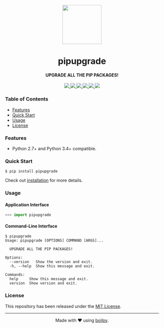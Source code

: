 <div align="center">
  <img src=".github/assets/logo.png" height="128">
  <h1>
      pipupgrade
  </h1>
  <h4>UPGRADE ALL THE PIP PACKAGES!</h4>
</div>

<p align="center">
    <a href='https://github.com/achillesrasquinha/pipupgrade//actions?query=workflow:"Continuous Integration"'>
      <img src="https://img.shields.io/github/workflow/status/achillesrasquinha/pipupgrade/Continuous Integration?style=flat-square">
    </a>
    <a href="https://coveralls.io/github/achillesrasquinha/pipupgrade">
      <img src="https://img.shields.io/coveralls/github/achillesrasquinha/pipupgrade.svg?style=flat-square">
    </a>
    <a href="https://pypi.org/project/pipupgrade/">
      <img src="https://img.shields.io/pypi/v/pipupgrade.svg?style=flat-square">
    </a>
    <a href="https://pypi.org/project/pipupgrade/">
      <img src="https://img.shields.io/pypi/l/pipupgrade.svg?style=flat-square">
    </a>
    <a href="https://pypi.org/project/pipupgrade/">
		  <img src="https://img.shields.io/pypi/pyversions/pipupgrade.svg?style=flat-square">
	  </a>
    <a href="https://git.io/boilpy">
      <img src="https://img.shields.io/badge/made%20with-boilpy-red.svg?style=flat-square">
    </a>
</p>

### Table of Contents
* [Features](#features)
* [Quick Start](#quick-start)
* [Usage](#usage)
* [License](#license)

### Features
* Python 2.7+ and Python 3.4+ compatible.

### Quick Start

```shell
$ pip install pipupgrade
```

Check out [installation](docs/source/installation.md) for more details.

### Usage

#### Application Interface

```python
>>> import pipupgrade
```


#### Command-Line Interface

```console
$ pipupgrade
Usage: pipupgrade [OPTIONS] COMMAND [ARGS]...

  UPGRADE ALL THE PIP PACKAGES!

Options:
  --version   Show the version and exit.
  -h, --help  Show this message and exit.

Commands:
  help     Show this message and exit.
  version  Show version and exit.
```


### License

This repository has been released under the [MIT License](LICENSE).

---

<div align="center">
  Made with ❤️ using <a href="https://git.io/boilpy">boilpy</a>.
</div>